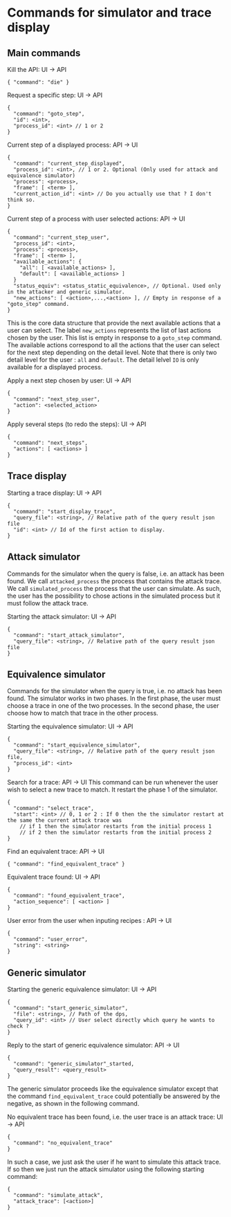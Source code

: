 # Commands for simulator and trace display

## Main commands

Kill the API: UI -> API

```
{ "command": "die" }
```

Request a specific step: UI -> API

```
{
  "command": "goto_step",
  "id": <int>,
  "process_id": <int> // 1 or 2
}
```

Current step of a displayed process: API -> UI

```
{
  "command": "current_step_displayed",
  "process_id": <int>, // 1 or 2. Optional (Only used for attack and equivalence simulator)
  "process": <process>,
  "frame": [ <term> ],
  "current_action_id": <int> // Do you actually use that ? I don't think so.
}
```

Current step of a process with user selected actions: API -> UI

```
{
  "command": "current_step_user",
  "process_id": <int>,
  "process": <process>,
  "frame": [ <term> ],
  "available_actions": {
    "all": [ <available_actions> ],
    "default": [ <available_actions> ]
  }
  "status_equiv": <status_static_equivalence>, // Optional. Used only in the attacker and generic simulator.
  "new_actions": [ <action>,...,<action> ], // Empty in response of a "goto_step" command.
}
```

This is the core data structure that provide the next available actions that a user can select. The label `new_actions` represents the list of last actions chosen by the user. This list is empty in response to a `goto_step` command. The available actions correspond to all the actions that the user can select for the next step depending on the detail level. Note that there is only two detail level for the user : `all` and `default`. The detail lelvel `IO` is only available for a displayed process.

Apply a next step chosen by user: UI -> API

```
{
  "command": "next_step_user",
  "action": <selected_action>
}
```

Apply several steps (to redo the steps): UI -> API

```
{
  "command": "next_steps",
  "actions": [ <actions> ]
}
```

## Trace display

Starting a trace display: UI -> API

```
{
  "command": "start_display_trace",
  "query_file": <string>, // Relative path of the query result json file
  "id": <int> // Id of the first action to display.
}
```

## Attack simulator

Commands for the simulator when the query is false, i.e. an attack has been found. We call `attacked_process` the process that contains the attack trace. We call `simulated_process` the process that the user can simulate. As such, the user has the possibility to chose actions in the simulated process but it must follow the attack trace.

Starting the attack simulator: UI -> API

```
{
  "command": "start_attack_simulator",
  "query_file": <string>, // Relative path of the query result json file
}
```

## Equivalence simulator

Commands for the simulator when the query is true, i.e. no attack has been found. The simulator works in two phases. In the first phase, the user must choose a trace in one of the two processes. In the second phase, the user choose how to match that trace in the other process.

Starting the equivalence simulator: UI -> API

```
{
  "command": "start_equivalence_simulator",
  "query_file": <string>, // Relative path of the query result json file,
  "process_id": <int>
}
```

Search for a trace: API -> UI
This command can be run whenever the user wish to select a new trace to match. It restart the
phase 1 of the simulator.
```
{
  "command": "select_trace",
  "start": <int> // 0, 1 or 2 : If 0 then the the simulator restart at the same the current attack trace was
    // if 1 then the simulator restarts from the initial process 1
    // if 2 then the simulator restarts from the initial process 2
}
```

Find an equivalent trace: API -> UI

```
{ "command": "find_equivalent_trace" }
```

Equivalent trace found: UI -> API

```
{
  "command": "found_equivalent_trace",
  "action_sequence": [ <action> ]
}
```



User error from the user when inputing recipes : API -> UI

```
{
  "command": "user_error",
  "string": <string>
}
```

## Generic simulator

Starting the generic equivalence simulator: UI -> API

```
{
  "command": "start_generic_simulator",
  "file": <string>, // Path of the dps,
  "query_id": <int> // User select directly which query he wants to check ?
}
```

Reply to the start of generic equivalence simulator: API -> UI

```
{
  "command": "generic_simulator"_started,
  "query_result": <query_result>
}
```

The generic simulator proceeds like the equivalence simulator except that the command `find_equivalent_trace` could potentially be answered by the negative, as shown in the following command.

No equivalent trace has been found, i.e. the user trace is an attack trace: UI -> API

```
{
  "command": "no_equivalent_trace"
}
```

In such a case, we just ask the user if he want to simulate this attack trace. If so then we just run the attack simulator using the following starting command:

```
{
  "command": "simulate_attack",
  "attack_trace": [<action>]
}
```
